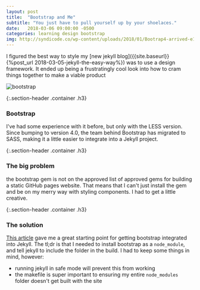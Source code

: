```yaml
---
layout: post
title:  "Bootstrap and Me"
subtitle: "You just have to pull yourself up by your shoelaces."
date:   2018-03-06 09:00:00 -0500
categories: learning design bootstrap
img: http://syndicode.co/wp-content/uploads/2018/01/Bootrap4-arrived-e1516612818493.png
---
```


I figured the best way to style my [new jekyll blog]({{site.baseurl}}{%post_url 2018-03-05-jekyll-the-easy-way%}) was to use a design framework. It ended up being a frustratingly cool look into how to cram things together to make a viable product

![bootstrap]({{page.img}})

{:.section-header .container .h3}
### Bootstrap

I've had some experience with it before, but only with the LESS version. Since bumping to version 4.0, the team behind Bootstrap has migrated to SASS, making it a little easier to integrate into a Jekyll project. 



{:.section-header .container .h3}
### The big problem
the bootstrap gem is not on the approved list of approved gems for building a static GitHub pages website. That means that I can't just install the gem and be on my merry way with styling components. I had to get a little creative.



{:.section-header .container .h3}
### The solution
[This article](https://simpleit.rocks/how-to-add-bootstrap-4-to-jekyll-the-right-way/) gave me a great starting point for getting bootstrap integrated into Jekyll. The tl;dr is that I needed to install bootstrap as a `node_module`, and tell jekyll to include the folder in the build. I had to keep some things in mind, however:

* running jekyll in safe mode will prevent this from working
* the makefile is super important to ensuring my entire `node_modules` folder doesn't get built with the site



